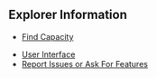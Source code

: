 ## Explorer Information

- [Find Capacity](explorer_find_capacity)
<!-- - [GraphQL Support](explorer_graphql_intro) -->
- [User Interface](explorer_ui)
- [Report Issues or Ask For Features](explorer_report_issues)


